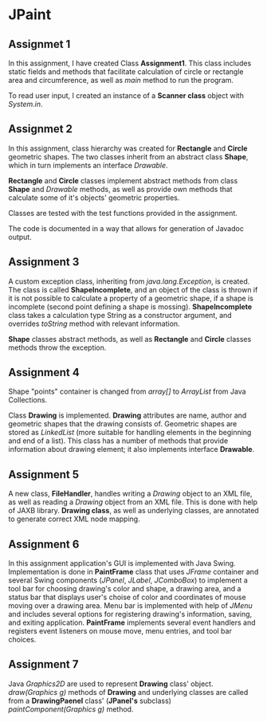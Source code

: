 # JPaint

## Assignmet 1

In this assignment, I have created Class __Assignment1__.
This class includes static fields and methods that facilitate calculation of circle or rectangle area and circumference, as well as _main_ method to run the program.

To read user input, I created an instance of a __Scanner class__ object with _System.in_.

## Assignmet 2

In this assignment, class hierarchy was created for __Rectangle__ and __Circle__ geometric shapes. The two classes inherit from an abstract class __Shape__, which in turn implements an interface _Drawable_.

__Rectangle__ and __Circle__ classes implement abstract methods from class __Shape__ and _Drawable_ methods, as well as provide own methods that calculate some of it's objects' geometric properties.

Classes are tested with the test functions provided in the assignment.

The code is documented in a way that allows for generation of Javadoc output.

## Assignment 3

A custom exception class, inheriting from _java.lang.Exception_, is created. The class is called __ShapeIncomplete__, and an object of the class is thrown if it is not possible to calculate a property of a geometric shape, if a shape is incomplete (second point defining a shape is mossing). __ShapeIncomplete__ class takes a calculation type String as a constructor argument, and overrides _toString_ method with relevant information.

__Shape__ classes abstract methods, as well as __Rectangle__ and __Circle__ classes methods throw the exception.

## Assignment 4

Shape "points" container is changed from _array[]_ to _ArrayList_ from Java Collections.

Class __Drawing__ is implemented. __Drawing__ attributes are name, author and geometric shapes that the drawing consists of. Geometric shapes are stored as _LinkedList_ (more suitable for handling elements in the beginning and end of a list). This class has a number of methods that provide information about drawing element; it also implements interface __Drawable__.

## Assignment 5

A new class, __FileHandler__, handles writing a _Drawing_ object to an XML file, as well as reading a _Drawing_ object from an XML file. This is done with help of JAXB library.
__Drawing class__, as well as underlying classes, are annotated to generate correct XML node mapping.

## Assignment 6

In this assignment application's GUI is implemented with Java Swing. Implementation is done in __PaintFrame__ class that uses _JFrame_ container and several Swing components (_JPanel_, _JLabel_, _JComboBox_) to implement a tool bar for choosing drawing's color and shape, a drawing area, and a status bar that displays user's choise of color and coordinates of mouse moving over a drawing area. Menu bar is implemented with help of _JMenu_ and includes several options for registering drawing's information, saving, and exiting application.
__PaintFrame__ implements several event handlers and registers event listeners on mouse move, menu entries, and tool bar choices.

## Assignment 7

Java _Graphics2D_ are used to represent __Drawing__ class' object. _draw(Graphics g)_ methods of __Drawing__ and underlying classes are called from a __DrawingPaenel__ class' (__JPanel's__ subclass) _paintComponent(Graphics g)_ method.
